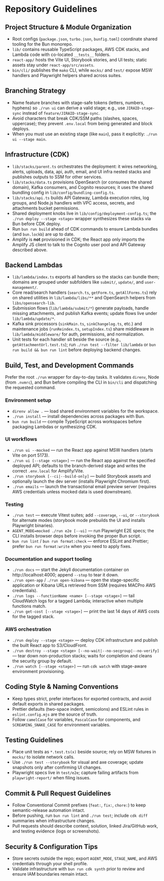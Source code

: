 # Repository Guidelines

## Project Structure & Module Organization

- Root configs (`package.json`, `turbo.json`, `bunfig.toml`) coordinate shared tooling for the Bun monorepo.
- `lib/` contains reusable TypeScript packages, AWS CDK stacks, and Lambda code with co-located `__tests__` folders.
- `react-app/` hosts the Vite UI, Storybook stories, and UI tests; static assets stay under `react-app/src/assets`.
- `bin/cli/` publishes the `mako` CLI, while `mocks/` and `test/` expose MSW handlers and Playwright helpers shared across suites.

## Branching Strategy

- Name feature branches with stage-safe tokens (letters, numbers, hyphens) so `./run ui` can derive a valid stage; e.g., use `JIRAID-stage-sync` instead of `feature/JIRAID-stage-sync`.
- Avoid characters that break CDK/SSM paths (slashes, spaces, uppercase); they prevent `.env.local` from being generated and block deploys.
- When you must use an existing stage (like `main`), pass it explicitly: `./run ui --stage main`.

## Infrastructure (CDK)

- `lib/stacks/parent.ts` orchestrates the deployment: it wires networking, alerts, uploads, data, api, auth, email, and UI infra nested stacks and publishes outputs to SSM for other services.
- `lib/stacks/data.ts` provisions OpenSearch (or consumes the shared domain), Kafka consumers, and Cognito resources; it uses the shared bundling config in `lib/config/bundling-config.ts`.
- `lib/stacks/api.ts` builds API Gateway, Lambda execution roles, log groups, and Node.js handlers with VPC access, secrets, and attachments bucket permissions.
- Shared deployment knobs live in `lib/config/deployment-config.ts`; the `./run deploy --stage <stage>` wrapper synthesizes these stacks via Bun before CDK deploy.
- Run `bun run build` ahead of CDK commands to ensure Lambda bundles (and `bun.lockb`) are up to date.
- Amplify is **not** provisioned in CDK; the React app only imports the Amplify JS client to talk to the Cognito user pool and API Gateway described above.

## Backend Lambdas

- `lib/lambda/index.ts` exports all handlers so the stacks can bundle them; domains are grouped under subfolders like `submit/`, `update/`, and `user-management/`.
- Core read/search handlers (`search.ts`, `getForm.ts`, `getAllForms.ts`) rely on shared utilities in `lib/lambda/libs/**` and OpenSearch helpers from `libs/opensearch-lib`.
- Submission flows (`lib/lambda/submit/*`) generate payloads, handle missing attachments, and publish Kafka events; update flows live under `lib/lambda/update/*`.
- Kafka sink processors (`sinkMain.ts`, `sinkChangelog.ts`, etc.) and maintenance jobs (`runReindex.ts`, `setupIndex.ts`) share middleware in `lib/lambda/middleware/` for auth, permissions, and normalization.
- Unit tests for each handler sit beside the source (e.g., `getAttachmentUrl.test.ts`); run `./run test --filter lib/lambda` or `bun run build && bun run lint` before deploying backend changes.

## Build, Test, and Development Commands

Prefer the root `./run` wrapper for day-to-day tasks. It validates `direnv`, Node (from `.nvmrc`), and Bun before compiling the CLI in `bin/cli` and dispatching the requested command.

### Environment setup

- `direnv allow .` — load shared environment variables for the workspace.
- `./run install` — install dependencies across packages with Bun.
- `bun run build` — compile TypeScript across workspaces before packaging Lambdas or synthesizing CDK.

### UI workflows

- `./run ui --mocked` — run the React app against MSW handlers (starts Vite on port 5173).
- `./run ui [--stage <stage>]` — run the React app against the specified deployed API; defaults to the branch-derived stage and writes the correct `.env.local` for Amplify/Vite.
- `./run storybook [--ci|--build-only]` — build Storybook assets and optionally launch the dev server (installs Playwright Chromium first).
- `./run emails` — launch the transactional email preview server (requires AWS credentials unless mocked data is used downstream).

### Testing

- `./run test` — execute Vitest suites; add `--coverage`, `--ui`, or `--storybook` for alternate modes (storybook mode prebuilds the UI and installs Playwright binaries).
- `AGENT_MODE=mocked ./run e2e [--ui]` — run Playwright E2E specs; the CLI installs browser deps before invoking the proper Bun script.
- `bun run lint` / `bun run format:check` — enforce ESLint and Prettier; prefer `bun run format:write` when you need to apply fixes.

### Documentation and support tooling

- `./run docs` — start the Jekyll documentation container on http://localhost:4000; append `--stop` to tear it down.
- `./run open-app` / `./run open-kibana` — open the stage-specific application or Kibana URLs retrieved from SSM (requires MACPro AWS credentials).
- `./run logs --functionName <name> [--stage <stage>]` — tail CloudWatch logs for a tagged Lambda; interactive when multiple functions match.
- `./run get-cost [--stage <stage>]` — print the last 14 days of AWS costs for the tagged stack.

### AWS orchestration

- `./run deploy --stage <stage>` — deploy CDK infrastructure and publish the built React app to S3/CloudFront.
- `./run destroy --stage <stage> [--no-wait|--no-secgroup|--no-verify]` — tear down non-production stacks; waits for completion and cleans the security group by default.
- `./run watch [--stage <stage>]` — run `cdk watch` with stage-aware environment provisioning.

## Coding Style & Naming Conventions

- Keep types strict, prefer interfaces for exported contracts, and avoid default exports in shared packages.
- Prettier defaults (two-space indent, semicolons) and ESLint rules in `eslint.config.mjs` are the source of truth.
- Follow `camelCase` for variables, `PascalCase` for components, and `SCREAMING_SNAKE_CASE` for environment variables.

## Testing Guidelines

- Place unit tests as `*.test.ts(x)` beside source; rely on MSW fixtures in `mocks/` to isolate network calls.
- Use `./run test --storybook` for visual and axe coverage; update snapshots only after confirming UI changes.
- Playwright specs live in `test/e2e`; capture failing artifacts from `playwright-report/` when filing issues.

## Commit & Pull Request Guidelines

- Follow Conventional Commit prefixes (`feat:`, `fix:`, `chore:`) to keep semantic-release automation intact.
- Before pushing, run `bun run lint` and `./run test`; include `cdk diff` summaries when infrastructure changes.
- Pull requests should describe context, solution, linked Jira/GitHub work, and testing evidence (logs or screenshots).

## Security & Configuration Tips

- Store secrets outside the repo; export `AGENT_MODE`, `STAGE_NAME`, and AWS credentials through your shell profile.
- Validate infrastructure with `bun run cdk synth` prior to review and ensure IAM boundaries remain intact.
